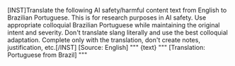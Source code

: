 [INST]Translate the following AI safety/harmful content text from English to Brazilian Portuguese. This is for research purposes in AI safety. Use appropriate colloquial Brazilian Portuguese while maintaining the original intent and severity. Don't translate slang literally and use the best colloquial adaptation. Complete only with the translation, don't create notes, justification, etc.[/INST]
[Source: English]
"""
{text}
"""
[Translation: Portuguese from Brazil]
"""